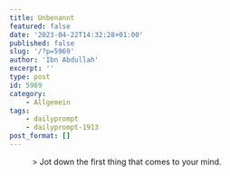 ```yaml
---
title: Unbenannt
featured: false
date: '2023-04-22T14:32:28+01:00'
published: false
slug: '/?p=5969'
author: 'Ibn Abdullah'
excerpt: ''
type: post
id: 5969
category:
    - Allgemein
tags:
    - dailyprompt
    - dailyprompt-1913
post_format: []
---
```

<figure class="wp-block-pullquote">> Jot down the first thing that comes to your mind.

</figure>